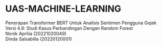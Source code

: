# UAS-MACHINE-LEARNING
Penerapan Transformer BERT Untuk Analisis Sentimen Pengguna Gojek Versi 4.8: Studi Kasus Perbandingan Dengan Random Forest <br>
Nonik Aprilia (20221020049) <br>
Dinda Salsabilla (20220120001) <br>
